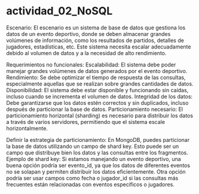 # actividad_02_NoSQL

Escenario: El escenario es un sistema de base de datos que gestiona los datos de un evento deportivo, donde se deben almacenar grandes volúmenes de información, como los resultados de partidos, detalles de jugadores, estadísticas, etc. Este sistema necesita escalar adecuadamente debido al volumen de datos y a la necesidad de alto rendimiento.

Requerimientos no funcionales:
Escalabilidad: El sistema debe poder manejar grandes volúmenes de datos generados por el evento deportivo.
Rendimiento: Se debe optimizar el tiempo de respuesta de las consultas, especialmente aquellas que se realizan sobre grandes cantidades de datos.
Disponibilidad: El sistema debe estar disponible y funcionando sin caídas, incluso cuando se incrementa el volumen de datos.
Integridad de los datos: Debe garantizarse que los datos estén correctos y sin duplicados, incluso después de particionar la base de datos.
Particionamiento necesario: El particionamiento horizontal (sharding) es necesario para distribuir los datos a través de varios servidores, permitiendo que el sistema escale horizontalmente.

Definir la estrategia de particionamiento:
En MongoDB, puedes particionar la base de datos utilizando un campo de shard key. Esto puede ser un campo que distribuye bien los datos y las consultas entre los fragmentos.
Ejemplo de shard key: Si estamos manejando un evento deportivo, una buena opción podría ser evento_id, ya que los datos de diferentes eventos no se solapan y permiten distribuir los datos eficientemente.
Otra opción podría ser usar campos como fecha o jugador_id si las consultas más frecuentes están relacionadas con eventos específicos o jugadores.
